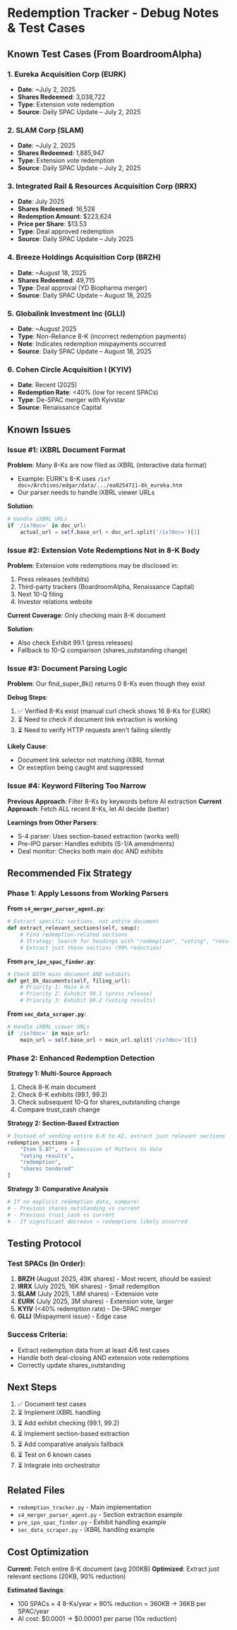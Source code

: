 # Redemption Tracker - Debug Notes & Test Cases

## Known Test Cases (From BoardroomAlpha)

### 1. Eureka Acquisition Corp (EURK)
- **Date**: ~July 2, 2025
- **Shares Redeemed**: 3,038,722
- **Type**: Extension vote redemption
- **Source**: Daily SPAC Update – July 2, 2025

### 2. SLAM Corp (SLAM)
- **Date**: ~July 2, 2025
- **Shares Redeemed**: 1,885,947
- **Type**: Extension vote redemption
- **Source**: Daily SPAC Update – July 2, 2025

### 3. Integrated Rail & Resources Acquisition Corp (IRRX)
- **Date**: July 2025
- **Shares Redeemed**: 16,528
- **Redemption Amount**: $223,624
- **Price per Share**: $13.53
- **Type**: Deal approved redemption
- **Source**: Daily SPAC Update – July 2025

### 4. Breeze Holdings Acquisition Corp (BRZH)
- **Date**: ~August 18, 2025
- **Shares Redeemed**: 49,715
- **Type**: Deal approval (YD Biopharma merger)
- **Source**: Daily SPAC Update – August 18, 2025

### 5. Globalink Investment Inc (GLLI)
- **Date**: ~August 2025
- **Type**: Non-Reliance 8-K (incorrect redemption payments)
- **Note**: Indicates redemption mispayments occurred
- **Source**: Daily SPAC Update – August 18, 2025

### 6. Cohen Circle Acquisition I (KYIV)
- **Date**: Recent (2025)
- **Redemption Rate**: <40% (low for recent SPACs)
- **Type**: De-SPAC merger with Kyivstar
- **Source**: Renaissance Capital

## Known Issues

### Issue #1: iXBRL Document Format
**Problem**: Many 8-Ks are now filed as iXBRL (interactive data format)
- Example: EURK's 8-K uses `/ix?doc=/Archives/edgar/data/.../ea0254711-8k_eureka.htm`
- Our parser needs to handle iXBRL viewer URLs

**Solution**:
```python
# Handle iXBRL URLs
if '/ix?doc=' in doc_url:
    actual_url = self.base_url + doc_url.split('/ix?doc=')[1]
```

### Issue #2: Extension Vote Redemptions Not in 8-K Body
**Problem**: Extension vote redemptions may be disclosed in:
1. Press releases (exhibits)
2. Third-party trackers (BoardroomAlpha, Renaissance Capital)
3. Next 10-Q filing
4. Investor relations website

**Current Coverage**: Only checking main 8-K document

**Solution**:
- Also check Exhibit 99.1 (press releases)
- Fallback to 10-Q comparison (shares_outstanding change)

### Issue #3: Document Parsing Logic
**Problem**: Our find_super_8k() returns 0 8-Ks even though they exist

**Debug Steps**:
1. ✅ Verified 8-Ks exist (manual curl check shows 16 8-Ks for EURK)
2. ⏳ Need to check if document link extraction is working
3. ⏳ Need to verify HTTP requests aren't failing silently

**Likely Cause**:
- Document link selector not matching iXBRL format
- Or exception being caught and suppressed

### Issue #4: Keyword Filtering Too Narrow
**Previous Approach**: Filter 8-Ks by keywords before AI extraction
**Current Approach**: Fetch ALL recent 8-Ks, let AI decide (better)

**Learnings from Other Parsers**:
- S-4 parser: Uses section-based extraction (works well)
- Pre-IPO parser: Handles exhibits (S-1/A amendments)
- Deal monitor: Checks both main doc AND exhibits

## Recommended Fix Strategy

### Phase 1: Apply Lessons from Working Parsers

**From `s4_merger_parser_agent.py`**:
```python
# Extract specific sections, not entire document
def extract_relevant_sections(self, soup):
    # Find redemption-related sections
    # Strategy: Search for headings with "redemption", "voting", "results"
    # Extract just those sections (99% reduction)
```

**From `pre_ipo_spac_finder.py`**:
```python
# Check BOTH main document AND exhibits
def get_8k_documents(self, filing_url):
    # Priority 1: Main 8-K
    # Priority 2: Exhibit 99.1 (press release)
    # Priority 3: Exhibit 99.2 (voting results)
```

**From `sec_data_scraper.py`**:
```python
# Handle iXBRL viewer URLs
if '/ix?doc=' in main_url:
    main_url = self.base_url + main_url.split('/ix?doc=')[1]
```

### Phase 2: Enhanced Redemption Detection

**Strategy 1: Multi-Source Approach**
1. Check 8-K main document
2. Check 8-K exhibits (99.1, 99.2)
3. Check subsequent 10-Q for shares_outstanding change
4. Compare trust_cash change

**Strategy 2: Section-Based Extraction**
```python
# Instead of sending entire 8-K to AI, extract just relevant sections
redemption_sections = [
    "Item 5.07",  # Submission of Matters to Vote
    "voting results",
    "redemption",
    "shares tendered"
]
```

**Strategy 3: Comparative Analysis**
```python
# If no explicit redemption data, compare:
# - Previous shares_outstanding vs current
# - Previous trust_cash vs current
# - If significant decrease → redemptions likely occurred
```

## Testing Protocol

### Test SPACs (In Order):
1. **BRZH** (August 2025, 49K shares) - Most recent, should be easiest
2. **IRRX** (July 2025, 16K shares) - Small redemption
3. **SLAM** (July 2025, 1.8M shares) - Extension vote
4. **EURK** (July 2025, 3M shares) - Extension vote, larger
5. **KYIV** (<40% redemption rate) - De-SPAC merger
6. **GLLI** (Mispayment issue) - Edge case

### Success Criteria:
- Extract redemption data from at least 4/6 test cases
- Handle both deal-closing AND extension vote redemptions
- Correctly update shares_outstanding

## Next Steps

1. ✅ Document test cases
2. ⏳ Implement iXBRL handling
3. ⏳ Add exhibit checking (99.1, 99.2)
4. ⏳ Implement section-based extraction
5. ⏳ Add comparative analysis fallback
6. ⏳ Test on 6 known cases
7. ⏳ Integrate into orchestrator

## Related Files

- `redemption_tracker.py` - Main implementation
- `s4_merger_parser_agent.py` - Section extraction example
- `pre_ipo_spac_finder.py` - Exhibit handling example
- `sec_data_scraper.py` - iXBRL handling example

## Cost Optimization

**Current**: Fetch entire 8-K document (avg 200KB)
**Optimized**: Extract just relevant sections (20KB, 90% reduction)

**Estimated Savings**:
- 100 SPACs × 4 8-Ks/year × 90% reduction = 360KB → 36KB per SPAC/year
- AI cost: $0.0001 → $0.00001 per parse (10x reduction)
